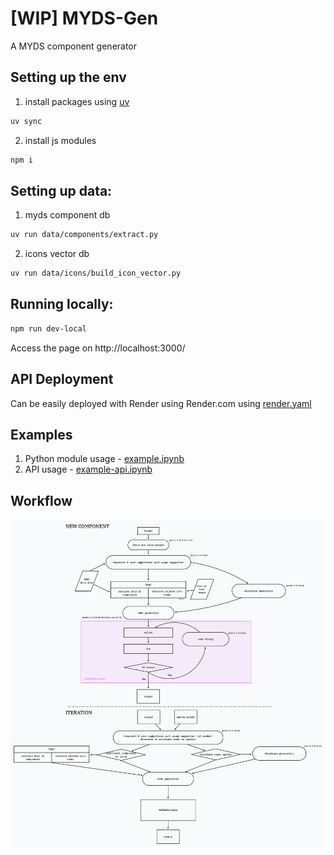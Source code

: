 # [WIP] MYDS-Gen
A MYDS component generator

## Setting up the env
1. install packages using [uv](https://github.com/astral-sh/uv)
```sh
uv sync
```

2. install js modules
```sh
npm i
```

## Setting up data:
1. myds component db
```sh
uv run data/components/extract.py
```

2. icons vector db
```sh
uv run data/icons/build_icon_vector.py
```

## Running locally:
```sh
npm run dev-local
```
Access the page on http://localhost:3000/

## API Deployment
Can be easily deployed with Render using Render.com using [render.yaml](render.yaml)



## Examples
1. Python module usage - [example.ipynb](examples/example.ipynb)
2. API usage - [example-api.ipynb](examples/example-api.ipynb)

## Workflow
![workflow](process.png)